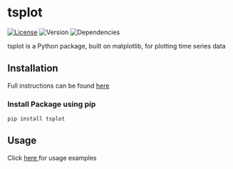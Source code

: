 # tsplot
[![License](http://img.shields.io/:license-mit-blue.svg)](http://octopress.mit-license.org) ![Version](https://img.shields.io/badge/version-0.0.2-orange.svg) ![Dependencies](https://img.shields.io/badge/dependencies-up%20to%20date-green.svg) 

tsplot is a Python package, built on matplotlib, for plotting time series data 

## Installation
Full instructions can be found <a href="https://github.com/brett-hosking/tsplot/blob/master/docs/install.md" target="_blank">here </a>

### Install Package using **pip**
    pip install tsplot 

## Usage
Click <a href="https://github.com/brett-hosking/tsplot/blob/master/docs/examples.md" target="_blank">here </a> for usage examples


